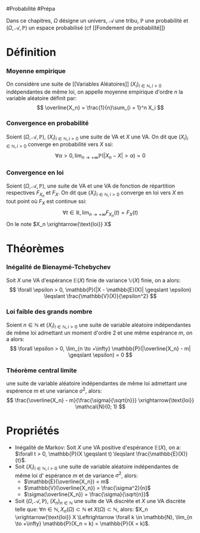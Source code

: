 #Probabilité #Prépa 

Dans ce chapitres, $\Omega$ désigne un univers, $\mathcal{A}$ une tribu, $\mathbb{P}$ une probabilité et $(\Omega, \mathcal{A}, \mathbb{P})$ un espace probabilisé (cf [[Fondement de probabilité]])
# Définition

### Moyenne empirique

On considère une suite de [[Variables Aléatoires]] $(X_i)_{i \in \mathbb{N}, i > 0}$ indépendantes de même loi, on appelle moyenne empirique d'ordre $n$ la variable aléatoire définit par:
$$
\overline{X_n} = \frac{1}{n}\sum_{i = 1}^n X_i
$$
### Convergence en probabilité

Soient $(\Omega, \mathcal{A}, \mathbb{P})$, $(X_i)_{i \in \mathbb{N}, i > 0}$ une suite de VA et $X$ une VA.
On dit que $(X_i)_{i \in \mathbb{N}, i > 0}$ converge en probabilité vers $X$ ssi:
$$
\forall \alpha > 0, \lim_{n \to +\infty} \mathbb{P}(|X_n - X| > \alpha) = 0
$$
### Convergence en loi

Soient $(\Omega, \mathcal{A}, \mathbb{P})$,  une suite de VA et  une VA de fonction de répartition respectives $F_{X_n}$ et $F_X$.
On dit que $(X_i)_{i \in \mathbb{N}, i > 0}$ converge en loi vers $X$ en tout point où $F_X$ est continue ssi:
$$
\forall t \in \mathbb{R}, \lim_{n \to + \infty} F_{X_n}(t) = F_X(t)
$$
On le note $X_n \xrightarrow{\text{loi}} X$
# Théorèmes

### Inégalité de Bienaymé-Tchebychev

Soit $X$ une VA d'espérance $\mathbb{E}(X)$ finie de variance $\mathbb{V}(X)$ finie, on a alors:
$$
\forall \epsilon > 0, \mathbb{P}(|X - \mathbb{E}(X)| \geqslant \epsilon) \leqslant \frac{\mathbb{V}(X)}{\epsilon^2}
$$
### Loi faible des grands nombre

Soient $n \in \mathbb{N}$ et $(X_i)_{i \in \mathbb{N}, i > 0}$ une suite de variable aléatoire indépendantes de même loi admettant un moment d'ordre 2 et une même espérance $m$, on a alors:
$$
\forall \epsilon > 0, \lim_{n \to +\infty} \mathbb{P}(|\overline{X_n} - m| \geqslant \epsilon) = 0
$$
### Théorème central limite

 une suite de variable aléatoire indépendantes de même loi admettant une espérence $m$ et une variance $\sigma^2$, alors:
$$
\frac{\overline{X_n} - m}{\frac{\sigma}{\sqrt{n}}} \xrightarrow{\text{loi}} \mathcal{N}(0; 1)
$$
# Propriétés

- Inégalité de Markov: Soit $X$ une VA positive d'espérance $\mathbb{E}(X)$, on a: $\forall t > 0, \mathbb{P}(X \geqslant t) \leqslant \frac{\mathbb{E}(X)}{t}$.
- Soit $(X_i)_{i \in \mathbb{N}, i > 0}$ une suite de variable aléatoire indépendantes de même loi d' espérance $m$ et de variance $\sigma^2$, alors:
	- $\mathbb{E}(\overline{X_n}) = m$
	- $\mathbb{V}(\overline{X_n}) = \frac{\sigma^2}{n}$
	- $\sigma(\overline{X_n}) = \frac{\sigma}{\sqrt{n}}$
- Soit $(\Omega, \mathcal{A}, \mathbb{P})$, $(X_n)_{n\in \mathbb{N}}$ une suite de VA discrète et $X$ une VA discrète telle que: $\forall n \in \mathbb{N}, X_n(\Omega) \subset \mathbb{N}$ et $X(\Omega) \subset \mathbb{N}$, alors: $X_n \xrightarrow{\text{loi}} X \Leftrightarrow \forall k \in \mathbb{N}, \lim_{n \to +\infty} \mathbb{P}(X_n = k) = \mathbb{P}(X = k)$.
